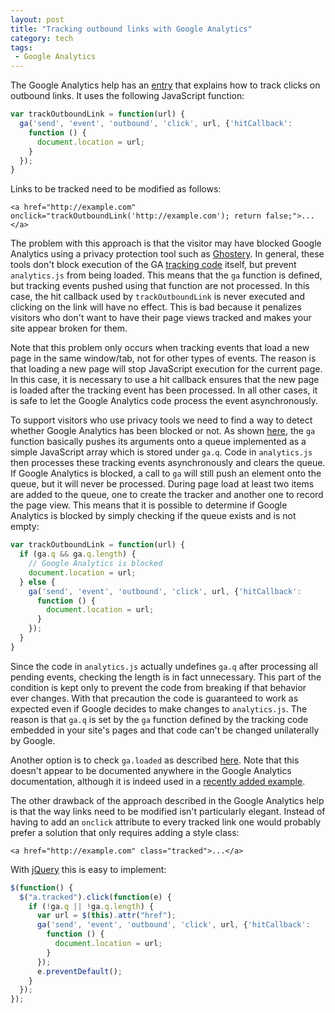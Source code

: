 ```yaml
---
layout: post
title: "Tracking outbound links with Google Analytics"
category: tech
tags:
 - Google Analytics
---
```


The Google Analytics help has an [entry][1] that explains how to track clicks on outbound links. It uses the following
JavaScript function:

~~~ javascript
var trackOutboundLink = function(url) {
  ga('send', 'event', 'outbound', 'click', url, {'hitCallback':
    function () {
      document.location = url;
    }
  });
}
~~~

Links to be tracked need to be modified as follows:

~~~ markup
<a href="http://example.com" onclick="trackOutboundLink('http://example.com'); return false;">...</a>
~~~

The problem with this approach is that the visitor may have blocked Google Analytics using a privacy protection tool
such as [Ghostery][2]. In general, these tools don't block execution of the GA [tracking code][3] itself, but prevent
`analytics.js` from being loaded. This means that the `ga` function is defined, but tracking events pushed using that
function are not processed. In this case, the hit callback used by `trackOutboundLink` is never executed and clicking
on the link will have no effect. This is bad because it penalizes visitors who don't want to have their page views
tracked and makes your site appear broken for them.

Note that this problem only occurs when tracking events that load a new page in the same window/tab, not for other types
of events. The reason is that loading a new page will stop JavaScript execution for the current page. In this case, it
is necessary to use a hit callback ensures that the new page is loaded after the tracking event has been processed. In
all other cases, it is safe to let the Google Analytics code process the event asynchronously.

To support visitors who use privacy tools we need to find a way to detect whether Google Analytics has been blocked or
not. As shown [here][4], the `ga` function basically pushes its arguments onto a queue implemented as a simple
JavaScript array which is stored under `ga.q`. Code in `analytics.js` then processes these tracking events
asynchronously and clears the queue. If Google Analytics is blocked, a call to `ga` will still push an element onto the
queue, but it will never be processed. During page load at least two items are added to the queue, one to create the
tracker and another one to record the page view. This means that it is possible to determine if Google Analytics is
blocked by simply checking if the queue exists and is not empty:

~~~ javascript
var trackOutboundLink = function(url) {
  if (ga.q && ga.q.length) {
    // Google Analytics is blocked
    document.location = url;
  } else {
    ga('send', 'event', 'outbound', 'click', url, {'hitCallback':
      function () {
        document.location = url;
      }
    });
  }
}
~~~

Since the code in `analytics.js` actually undefines `ga.q` after processing all pending events, checking the length is
in fact unnecessary. This part of the condition is kept only to prevent the code from breaking if that behavior ever
changes. With that precaution the code is guaranteed to work as expected even if Google decides to make changes to
`analytics.js`. The reason is that `ga.q` is set by the `ga` function defined by the tracking code embedded in your
site's pages and that code can't be changed unilaterally by Google.

Another option is to check `ga.loaded` as described [here][6]. Note that this doesn't appear to be documented anywhere
in the Google Analytics documentation, although it is indeed used in a [recently added example][7].

The other drawback of the approach described in the Google Analytics help is that the way links need to be modified
isn't particularly elegant. Instead of having to add an `onclick` attribute to every tracked link one would probably
prefer a solution that only requires adding a style class:

~~~ markup
<a href="http://example.com" class="tracked">...</a>
~~~

With [jQuery][5] this is easy to implement:

~~~ javascript
$(function() {
  $("a.tracked").click(function(e) {
    if (!ga.q || !ga.q.length) {
      var url = $(this).attr("href");
      ga('send', 'event', 'outbound', 'click', url, {'hitCallback':
        function () {
          document.location = url;
        }
      });
      e.preventDefault();
    }
  });
});
~~~

[1]: https://support.google.com/analytics/answer/1136920
[2]: https://www.ghostery.com/
[3]: https://developers.google.com/analytics/devguides/collection/analyticsjs/#quickstart
[4]: http://code.stephenmorley.org/javascript/understanding-the-google-analytics-tracking-code/
[5]: http://jquery.com/
[6]: https://www.domsammut.com/code/workaround-for-when-the-hitcallback-function-does-not-receive-a-response-analytics-js
[7]: https://developers.google.com/analytics/devguides/collection/analyticsjs/enhanced-ecommerce#product-click
